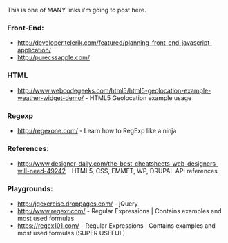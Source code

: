 This is one of MANY links i'm going to post here.

### Front-End:
* http://developer.telerik.com/featured/planning-front-end-javascript-application/
* http://purecssapple.com/

### HTML
* http://www.webcodegeeks.com/html5/html5-geolocation-example-weather-widget-demo/ - HTML5 Geolocation example usage

### Regexp
* http://regexone.com/ - Learn how to RegExp like a ninja

### References:
* http://www.designer-daily.com/the-best-cheatsheets-web-designers-will-need-49242 - HTML5, CSS, EMMET, WP, DRUPAL API references

### Playgrounds:
* http://jqexercise.droppages.com/ - jQuery
* http://www.regexr.com/ - Regular Expressions | Contains examples and most used formulas
* https://regex101.com/ - Regular Expressions | Contains examples and most used formulas (SUPER USEFUL)
